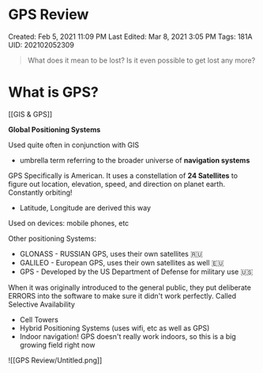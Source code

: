 # GPS Review

Created: Feb 5, 2021 11:09 PM
Last Edited: Mar 8, 2021 3:05 PM
Tags: 181A
UID: 202102052309

> What does it mean to be lost? Is it even possible to get lost any more?

# What is GPS?

[[GIS & GPS]]

**Global Positioning Systems**

Used quite often in conjunction with GIS

- umbrella term referring to the broader universe of **navigation systems**

GPS Specifically is American. It uses a constellation of **24 Satellites** to figure out location, elevation, speed, and direction on planet earth. Constantly orbiting!

- Latitude, Longitude are derived this way

Used on devices: mobile phones, etc

Other positioning Systems:

- GLONASS - RUSSIAN GPS, uses their own satellites 🇷🇺
- GALILEO - European GPS, uses their own satellites as well 🇪🇺
- GPS - Developed by the US Department of Defense for military use 🇺🇸

When it was originally introduced to the general public, they put deliberate ERRORS into the software to make sure it didn't work perfectly. Called Selective Availability

- Cell Towers
- Hybrid Positioning Systems (uses wifi, etc as well as GPS)
- Indoor navigation! GPS doesn't really work indoors, so this is a big growing field right now

![[GPS Review/Untitled.png]]